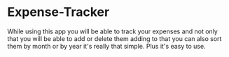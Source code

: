 # Expense-Tracker
While using this app you will be able to track your expenses and not only that you will be able to add or delete them adding to that you can also sort them by month or by year it's really that simple. Plus it's easy to use.
